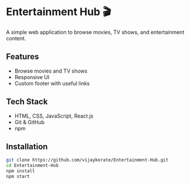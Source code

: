 # Entertainment Hub 🎬

A simple web application to browse movies, TV shows, and entertainment content.

## Features

- Browse movies and TV shows
- Responsive UI
- Custom footer with useful links

## Tech Stack

- HTML, CSS, JavaScript, React.js
- Git & GitHub
- npm

## Installation

```bash
git clone https://github.com/vijaykorate/Entertainment-Hub.git
cd Entertainment-Hub
npm install
npm start
